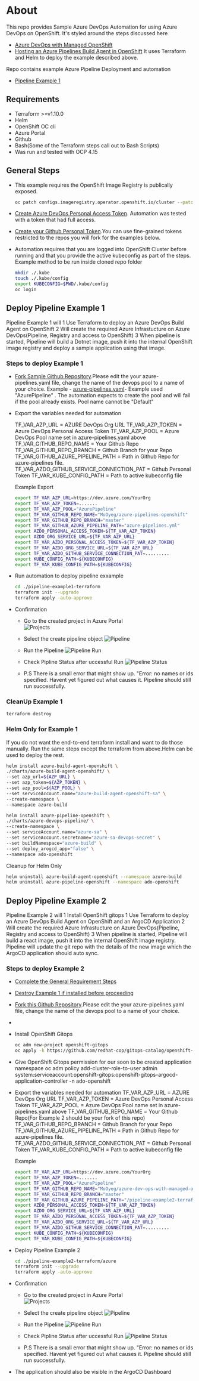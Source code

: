 # About
This repo provides Sample Azure DevOps Automation for using Azure DevOps on OpenShift.
It's styled around the steps discussed here
- [Azure DevOps with Managed OpenShift](https://cloud.redhat.com/experts/misc/azure-dev-ops-with-managed-openshift/)
- [Hosting an Azure Pipelines Build Agent in OpenShift](https://www.redhat.com/en/blog/hosting-an-azure-pipelines-build-agent-in-openshift)
It uses Terraform and Helm to deploy the example described above.

Repo contains example Azure Pipeline Deployment and automation
- [Pipeline Example 1](#deploy-pipeline-example-1)

## Requirements
  - Terraform >=v1.10.0
  - Helm
  - OpenShift OC cli
  - Azure Portal
  - Github
  - Bash(Some of the Terraform steps call out to Bash Scripts)
  - Was run and tested with OCP 4.15 

## General Steps

- This example requires the OpenShift Image Registry is publically exposed.
  ```bash
  oc patch configs.imageregistry.operator.openshift.io/cluster --patch '{"spec":{"defaultRoute":true}}' --type=merge
  ```

- [Create Azure DevOps Personal Access Token](https://learn.microsoft.com/en-us/azure/devops/organizations/accounts/use-personal-access-tokens-to-authenticate?view=azure-devops&tabs=Windows). Automation was tested with a token that had full access.
  
- [Create your Github Personal Token](https://docs.github.com/en/authentication/keeping-your-account-and-data-secure/managing-your-personal-access-tokens).You can use fine-grained tokens restricted to the repos you will fork for the examples below.

- Automation requires that you are logged into OpenShift Cluster before running and that you provide the active kubeconfig as part of the steps.
Example method to be run inside cloned repo folder
  ```bash
  mkdir ./.kube
  touch ./.kube/config
  export KUBECONFIG=$PWD/.kube/config
  oc login
  ```

## Deploy Pipeline Example 1
Pipeline Example 1 will 
  1 Use Terraform to deploy an Azure DevOps Build Agent on OpenShift
  2 Will create the required Azure Infrastucture on Azure DevOps(Pipeline, Registry and access to OpenShift)
  3 When pipeline is started, Pipeline will build a Dotnet image, push it into the internal OpenShift image registry and deploy a sample application using that image.

### Steps to deploy Example 1
- [Fork Sample Github Repository](https://github.com/rh-mobb/azure-pipelines-openshift).Please edit the your azure-pipelines.yaml file, change the name of the devops pool to a name of your choice. Example - [azure-pipelines.yaml](https://github.com/MoOyeg/azure-pipelines-openshift/blob/main/azure-pipelines.yml)- Example used "AzurePipeline" . The automation expects to create the pool and will fail if the pool already exists. Pool name cannot be "Default"

- Export the variables needed for automation 

  TF_VAR_AZP_URL = AZURE DevOps Org URL
  TF_VAR_AZP_TOKEN = Azure DevOps Personal Access Token
  TF_VAR_AZP_POOL = Azure DevOps Pool name set in azure-pipelines.yaml above
  TF_VAR_GITHUB_REPO_NAME =  Your Github Repo
  TF_VAR_GITHUB_REPO_BRANCH = Github Branch for your Repo
  TF_VAR_GITHUB_AZURE_PIPELINE_PATH = Path in Github Repo for azure-pipelines file.
  TF_VAR_AZDO_GITHUB_SERVICE_CONNECTION_PAT = Github Personal Token
  TF_VAR_KUBE_CONFIG_PATH = Path to active kubeconfig file

  Example Export
  ```bash
  export TF_VAR_AZP_URL=https://dev.azure.com/YourOrg
  export TF_VAR_AZP_TOKEN=.......
  export TF_VAR_AZP_POOL="AzurePipeline"
  export TF_VAR_GITHUB_REPO_NAME="MoOyeg/azure-pipelines-openshift"
  export TF_VAR_GITHUB_REPO_BRANCH="master"
  export TF_VAR_GITHUB_AZURE_PIPELINE_PATH="azure-pipelines.yml"
  export AZDO_PERSONAL_ACCESS_TOKEN=${TF_VAR_AZP_TOKEN}
  export AZDO_ORG_SERVICE_URL=${TF_VAR_AZP_URL}
  export TF_VAR_AZDO_PERSONAL_ACCESS_TOKEN=${TF_VAR_AZP_TOKEN}
  export TF_VAR_AZDO_ORG_SERVICE_URL=${TF_VAR_AZP_URL}
  export TF_VAR_AZDO_GITHUB_SERVICE_CONNECTION_PAT=.........
  export KUBE_CONFIG_PATH=${KUBECONFIG}
  export TF_VAR_KUBE_CONFIG_PATH=${KUBECONFIG}
  ```

- Run automation to deploy pipeline exxample

  ```bash
  cd ./pipeline-example1-terraform
  terraform init --upgrade
  terraform apply -auto-approve
  ```

- Confirmation
  - Go to the created project in Azure Portal  
    ![Projects](./images/Project.png)

  - Select the create pipeline object
    ![Pipeline](./images/Pipeline.png)

  - Run the Pipeline
    ![Pipeline Run](./images/run-pipeline.png)
  
  - Check Pipline Status after uccessful Run
    ![Pipeline Status](./images/status.png)

  - P.S There is a small error that might show up. "Error: no names or ids specified. Havent yet figured out what causes it. Pipeline should still run successfully.

### CleanUp Example 1

  ```bash
  terraform destroy
  ```


### Helm Only for Example 1
If you do not want the end-to-end terraform install and want to do those manually. Run the same steps except the terraform from above.Helm can be used to deploy the rest.

```bash
helm install azure-build-agent-openshift \
./charts/azure-build-agent-openshift/ \
--set azp_url=${AZP_URL} \
--set azp_token=${AZP_TOKEN} \
--set azp_pool=${AZP_POOL} \
--set serviceAccount.name="azure-build-agent-openshift-sa" \
--create-namespace \
--namespace azure-build

helm install azure-pipeline-openshift \
./charts/azure-devops-pipeline/ \
--create-namespace \
--set serviceAccount.name="azure-sa" \
--set serviceAccount.secretname="azure-sa-devops-secret" \
--set buildNamespace="azure-build" \
--set deploy_arogcd_app="false" \
--namespace ado-openshift
```

Cleanup for Helm Only
```bash
helm uninstall azure-build-agent-openshift --namespace azure-build
helm uninstall azure-pipeline-openshift --namespace ado-openshift
```

## Deploy Pipeline Example 2
Pipeline Example 2 will 
  1 Install OpenShift gitops 
  1 Use Terraform to deploy an Azure DevOps Build Agent on OpenShift and an ArgoCD Application
  2 Will create the required Azure Infrastucture on Azure DevOps(Pipeline, Registry and access to OpenShift)
  3 When pipeline is started, Pipeline will build a react image, push it into the internal OpenShift image registry. Pipeline will update the git repo with the details of the new image which the ArgoCD application should auto sync.

### Steps to deploy Example 2

- [Complete the General Requirement Steps](#general-steps)

- [Destroy Example 1 if installed before proceeding](#cleanup-example-1)

- [Fork this Github Repository](https://github.com/MoOyeg/azure-dev-ops-with-managed-openshift-gitops.git).Please edit the your azure-pipelines.yaml file, change the name of the devops pool to a name of your choice.

-

- Install OpenShift Gitops
  ```bash
  oc adm new-project openshift-gitops
  oc apply -k https://github.com/redhat-cop/gitops-catalog/openshift-gitops-operator/operator/overlays/latest
  ```

- Give OpenShift Gitops permission for our soon to be created application namespace
  oc adm policy add-cluster-role-to-user admin system:serviceaccount:openshift-gitops:openshift-gitops-argocd-application-controller -n ado-openshift

- Export the variables needed for automation
  TF_VAR_AZP_URL = AZURE DevOps Org URL
  TF_VAR_AZP_TOKEN = Azure DevOps Personal Access Token
  TF_VAR_AZP_POOL = Azure DevOps Pool name set in azure-pipelines.yaml above
  TF_VAR_GITHUB_REPO_NAME =  Your Github Repo(For Example 2 should be your fork of this repo)
  TF_VAR_GITHUB_REPO_BRANCH = Github Branch for your Repo
  TF_VAR_GITHUB_AZURE_PIPELINE_PATH = Path in Github Repo for azure-pipelines file.
  TF_VAR_AZDO_GITHUB_SERVICE_CONNECTION_PAT = Github Personal Token
  TF_VAR_KUBE_CONFIG_PATH = Path to active kubeconfig file

  Example
  ```bash
  export TF_VAR_AZP_URL=https://dev.azure.com/YourOrg
  export TF_VAR_AZP_TOKEN=.......
  export TF_VAR_AZP_POOL="AzurePipeline"
  export TF_VAR_GITHUB_REPO_NAME="MoOyeg/azure-dev-ops-with-managed-openshift-gitops"
  export TF_VAR_GITHUB_REPO_BRANCH="master"
  export TF_VAR_GITHUB_AZURE_PIPELINE_PATH="/pipeline-example2-terraform/azure/azure-pipelines.yaml"
  export AZDO_PERSONAL_ACCESS_TOKEN=${TF_VAR_AZP_TOKEN}
  export AZDO_ORG_SERVICE_URL=${TF_VAR_AZP_URL}
  export TF_VAR_AZDO_PERSONAL_ACCESS_TOKEN=${TF_VAR_AZP_TOKEN}
  export TF_VAR_AZDO_ORG_SERVICE_URL=${TF_VAR_AZP_URL}
  export TF_VAR_AZDO_GITHUB_SERVICE_CONNECTION_PAT=.........
  export KUBE_CONFIG_PATH=${KUBECONFIG}
  export TF_VAR_KUBE_CONFIG_PATH=${KUBECONFIG}
  ```

- Deploy Pipeline Example 2
  ```bash
  cd ./pipeline-example2-terraform/azure
  terraform init --upgrade
  terraform apply -auto-approve

- Confirmation
  - Go to the created project in Azure Portal  
    ![Projects](./images/Project.png)

  - Select the create pipeline object
    ![Pipeline](./images/Pipeline.png)

  - Run the Pipeline
    ![Pipeline Run](./images/run-pipeline.png)
  
  - Check Pipline Status after uccessful Run
    ![Pipeline Status](./images/status.png)

  - P.S There is a small error that might show up. "Error: no names or ids specified. Havent yet figured out what causes it. Pipeline should still run successfully.

- The application should also be visible in the ArgoCD Dashboard